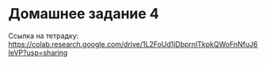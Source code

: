 # Домашнее задание 4
Ссылка на тетрадку: https://colab.research.google.com/drive/1L2FoUd1jDbprnlTkpkQWoFnNfuJ6IeVP?usp=sharing
